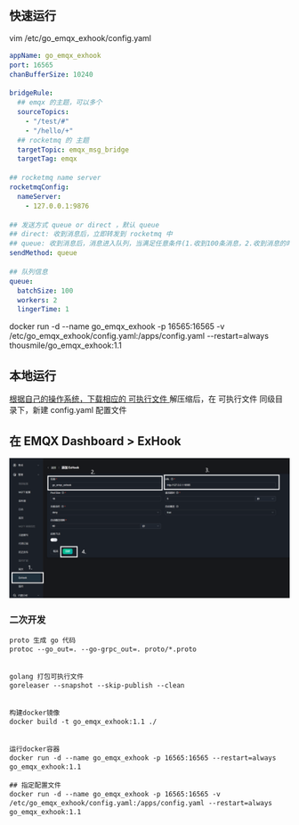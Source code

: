 ## 快速运行

vim /etc/go_emqx_exhook/config.yaml

```yaml
appName: go_emqx_exhook
port: 16565
chanBufferSize: 10240

bridgeRule:
  ## emqx 的主题，可以多个
  sourceTopics:
    - "/test/#"
    - "/hello/+"
  ## rocketmq 的 主题
  targetTopic: emqx_msg_bridge
  targetTag: emqx

## rocketmq name server
rocketmqConfig:
  nameServer:
    - 127.0.0.1:9876

## 发送方式 queue or direct ，默认 queue
## direct: 收到消息后，立即转发到 rocketmq 中
## queue: 收到消息后，消息进入队列，当满足任意条件(1.收到100条消息，2.收到消息的时间大于1秒)，批量转发到 rocketmq。 
sendMethod: queue

## 队列信息
queue:
  batchSize: 100
  workers: 2
  lingerTime: 1

```

docker run -d --name go_emqx_exhook -p 16565:16565 -v /etc/go_emqx_exhook/config.yaml:/apps/config.yaml --restart=always thousmile/go_emqx_exhook:1.1

## 本地运行

[根据自己的操作系统，下载相应的 可执行文件 ](https://github.com/thousmile/go_emqx_exhook/releases)
解压缩后，在 可执行文件 同级目录下，新建 config.yaml 配置文件

## 在 EMQX Dashboard > ExHook

![](./images/20230728154744.png)

### 二次开发

```shell
proto 生成 go 代码
protoc --go_out=. --go-grpc_out=. proto/*.proto


golang 打包可执行文件
goreleaser --snapshot --skip-publish --clean


构建docker镜像
docker build -t go_emqx_exhook:1.1 ./


运行docker容器
docker run -d --name go_emqx_exhook -p 16565:16565 --restart=always go_emqx_exhook:1.1

## 指定配置文件
docker run -d --name go_emqx_exhook -p 16565:16565 -v /etc/go_emqx_exhook/config.yaml:/apps/config.yaml --restart=always go_emqx_exhook:1.1

```
